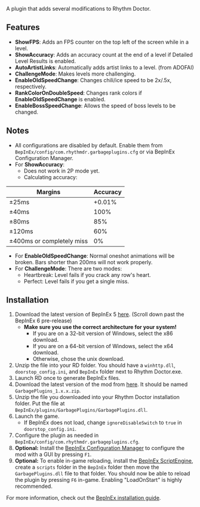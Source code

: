 A plugin that adds several modifications to Rhythm Doctor.

## Features

- **ShowFPS**: Adds an FPS counter on the top left of the screen while in a level.
- **ShowAccuracy**: Adds an accuracy count at the end of a level if Detailed Level Results is enabled.
- **AutoArtistLinks**: Automatically adds artist links to a level. (from ADOFAI)
- **ChallengeMode**: Makes levels more challenging.
- **EnableOldSpeedChange**: Changes chili/ice speed to be 2x/.5x, respectively.
- **RankColorOnDoubleSpeed**: Changes rank colors if **EnableOldSpeedChange** is enabled.
- **EnableBossSpeedChange**: Allows the speed of boss levels to be changed.

## Notes
- All configurations are disabled by default. Enable them from `BepInEx/config/com.rhythmdr.garbageplugins.cfg` or via BepInEx Configuration Manager.
- For **ShowAccuracy**:
  - Does not work in 2P mode yet.
  - Calculating accuracy:

| Margins | Accuracy |
| --- | --- |
| ±25ms | +0.01% |
| ±40ms | 100% |
| ±80ms | 85% |
| ±120ms | 60% |
| ±400ms or completely miss | 0% |
- For **EnableOldSpeedChange**: Normal oneshot animations will be broken. Bars shorter than 200ms will not work properly.
- For **ChallengeMode**: There are two modes:
  - Heartbreak: Level fails if you crack any row's heart.
  - Perfect: Level fails if you get a single miss.

## Installation
1. Download the latest version of BepInEx 5 [here](https://github.com/BepInEx/BepInEx/releases). (Scroll down past the BepInEx 6 pre-release)
    - **Make sure you use the correct architecture for your system!**
      - If you are on a 32-bit version of Windows, select the x86 download.
      - If you are on a 64-bit version of Windows, select the x64 download. 
      - Otherwise, chose the unix download.
2. Unzip the file into your RD folder. You should have a `winhttp.dll`, `doorstop_config.ini`, and `BepInEx` folder next to Rhythm Doctor.exe.
3. Launch RD once to generate BepInEx files.
4. Download the latest version of the mod from [here](https://github.com/HellUser0/GarbagePlugins/releases). It should be named `GarbagePlugins_1.x.x.zip`.
5. Unzip the file you downloaded into your Rhythm Doctor installation folder. Put the file at `BepInEx/plugins/GarbagePlugins/GarbagePlugins.dll`.
6. Launch the game.
    - If BepInEx does not load, change `ignoreDisableSwitch` to `true` in `doorstop_config.ini`.
7. Configure the plugin as needed in `BepInEx/config/com.rhythmdr.garbageplugins.cfg`.
8. **Optional:** Install the [BepInEx Configuration Manager](https://github.com/BepInEx/BepInEx.ConfigurationManager) to configure the mod with a GUI by pressing `F1`.
9. **Optional:** To enable in-game reloading, install the [BepInEx ScriptEngine](https://github.com/BepInEx/BepInEx.Debug/releases/latest), create a `scripts` folder in the `BepInEx` folder then move the `GarbagePlugins.dll` file to that folder. You should now be able to reload the plugin by pressing `F6` in-game. Enabling "LoadOnStart" is highly recommended.

For more information, check out the [BepInEx installation guide](https://docs.bepinex.dev/articles/user_guide/installation/index.html).
